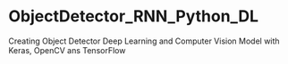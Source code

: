 # ObjectDetector_RNN_Python_DL
Creating Object Detector Deep Learning and Computer Vision Model with Keras, OpenCV ans TensorFlow 
